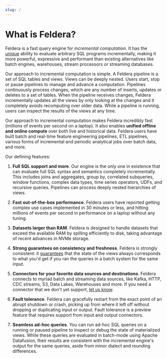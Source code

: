 ```yaml
---
slug: /
---
```


# What is Feldera?

Feldera is a fast query engine for *incremental computation*. It has the [unique](/papers) ability to evaluate arbitrary SQL programs incrementally, making it more powerful, expressive and performant than existing alternatives like batch engines, warehouses, stream processors or streaming databases.

Our approach to incremental computation is simple. A Feldera pipeline is a set of SQL tables and views. Views can be deeply nested. Users start, stop or pause pipelines to manage and advance a computation. Pipelines continuously process changes, which are any number of inserts, updates or deletes to a set of tables. When the pipeline receives changes, Feldera incrementally updates all the views by only looking at the changes and it completely avoids recomputing over older data. While a pipeline is running, users can inspect the results of the views at any time.

Our approach to incremental computation makes Feldera incredibly fast (millions of events per second on a laptop). It also enables **unified offline and online compute** over both live and historical data. Feldera users have built batch and real-time feature engineering pipelines, ETL pipelines, various forms of incremental and periodic analytical jobs over batch data, and more.

Our defining features:

1.  **Full SQL support and more**. Our engine is the only one in existence that can evaluate full SQL syntax and semantics completely incrementally. This includes joins and aggregates, group by, correlated subqueries, window functions, complex data types, time series operators, UDFs, and recursive queries. Pipelines can process deeply nested hierarchies of views.

2. **Fast out-of-the-box performance**. Feldera users have reported getting complex use cases implemented in 30 minutes or less, and hitting millions of events per second in performance on a laptop without any tuning.

3. **Datasets larger than RAM**. Feldera is designed to handle datasets that exceed the available RAM by spilling efficiently to disk, taking advantage of recent advances in NVMe storage.

4. **Strong guarantees on consistency and freshness**. Feldera is strongly consistent: it [guarantees](https://www.feldera.com/blog/synchronous-streaming/) that the state of the views always corresponds to what you'd get if you ran the queries in a batch system for the same input.

5. **Connectors for your favorite data sources and destinations**. Feldera connects to myriad batch and streaming data sources, like Kafka, HTTP, CDC streams, S3, Data Lakes, Warehouses and more. If you need a connector that we don't yet support, [let us know](https://github.com/feldera/feldera/issues/new/choose).

6. **Fault tolerance**. Feldera can gracefully restart from the exact point of an abrupt shutdown or crash, picking up from where it left off without dropping or duplicating input or output. Fault tolerance is a preview feature that requires support from input and output connectors.

7. **Seamless ad-hoc queries**. You can run ad-hoc SQL queries on a running or paused pipeline to inspect or debug the
   state of materialized views. While these queries are evaluated in batch-mode using Apache Datafusion, their
   results are consistent with the incremental engine's output for the same queries, aside from minor dialect and
   rounding differences.
